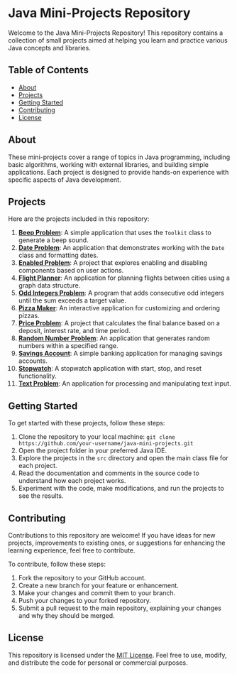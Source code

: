 # Java Mini-Projects Repository

Welcome to the Java Mini-Projects Repository! This repository contains a collection of small projects aimed at helping you learn and practice various Java concepts and libraries.

## Table of Contents

- [About](#about)
- [Projects](#projects)
- [Getting Started](#getting-started)
- [Contributing](#contributing)
- [License](#license)

## About

These mini-projects cover a range of topics in Java programming, including basic algorithms, working with external libraries, and building simple applications. Each project is designed to provide hands-on experience with specific aspects of Java development.

## Projects

Here are the projects included in this repository:

1. [**Beep Problem**](#beep-problem): A simple application that uses the `Toolkit` class to generate a beep sound.
2. [**Date Problem**](#date-problem): An application that demonstrates working with the `Date` class and formatting dates.
3. [**Enabled Problem**](#enabled-problem): A project that explores enabling and disabling components based on user actions.
4. [**Flight Planner**](#flight-planner): An application for planning flights between cities using a graph data structure.
5. [**Odd Integers Problem**](#odd-integers-problem): A program that adds consecutive odd integers until the sum exceeds a target value.
6. [**Pizza Maker**](#pizza-maker): An interactive application for customizing and ordering pizzas.
7. [**Price Problem**](#price-problem): A project that calculates the final balance based on a deposit, interest rate, and time period.
8. [**Random Number Problem**](#random-number-problem): An application that generates random numbers within a specified range.
9. [**Savings Account**](#savings-account): A simple banking application for managing savings accounts.
10. [**Stopwatch**](#stopwatch): A stopwatch application with start, stop, and reset functionality.
11. [**Text Problem**](#text-problem): An application for processing and manipulating text input.

## Getting Started

To get started with these projects, follow these steps:

1. Clone the repository to your local machine: `git clone https://github.com/your-username/java-mini-projects.git`
2. Open the project folder in your preferred Java IDE.
3. Explore the projects in the `src` directory and open the main class file for each project.
4. Read the documentation and comments in the source code to understand how each project works.
5. Experiment with the code, make modifications, and run the projects to see the results.

## Contributing

Contributions to this repository are welcome! If you have ideas for new projects, improvements to existing ones, or suggestions for enhancing the learning experience, feel free to contribute.

To contribute, follow these steps:

1. Fork the repository to your GitHub account.
2. Create a new branch for your feature or enhancement.
3. Make your changes and commit them to your branch.
4. Push your changes to your forked repository.
5. Submit a pull request to the main repository, explaining your changes and why they should be merged.

## License

This repository is licensed under the [MIT License](LICENSE). Feel free to use, modify, and distribute the code for personal or commercial purposes.
